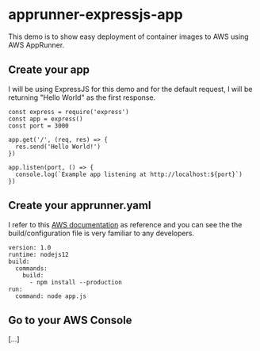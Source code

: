 # apprunner-expressjs-app

This demo is to show easy deployment of container images to AWS using AWS AppRunner.

## Create your app

I will be using ExpressJS for this demo and for the default request, I will be returning "Hello World" as the first response.

```
const express = require('express')
const app = express()
const port = 3000

app.get('/', (req, res) => {
  res.send('Hello World!')
})

app.listen(port, () => {
  console.log(`Example app listening at http://localhost:${port}`)
})
```

## Create your apprunner.yaml

I refer to this [AWS documentation](https://docs.aws.amazon.com/apprunner/latest/dg/service-source-code-nodejs.html) as reference and you can see the the build/configuration file is very familiar to any developers. 

```
version: 1.0
runtime: nodejs12
build:
  commands:    
    build:
      - npm install --production                                  
run:                              
  command: node app.js
```

## Go to your AWS Console

[...]